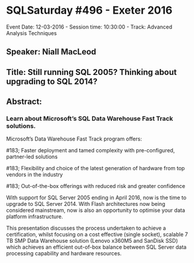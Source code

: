 # SQLSaturday #496 - Exeter 2016
Event Date: 12-03-2016 - Session time: 10:30:00 - Track: Advanced Analysis Techniques
## Speaker: Niall MacLeod
## Title: Still running SQL 2005? Thinking about upgrading to SQL 2014?
## Abstract:
### Learn about Microsoft’s SQL Data Warehouse Fast Track solutions.

Microsoft’s Data Warehouse Fast Track program offers:

#183;         Faster deployment and  tamed complexity with pre-configured, partner-led solutions

#183;         Flexibility and choice of the latest generation of hardware from top vendors in the industry

#183;         Out-of-the-box offerings with reduced risk and greater confidence

With support for SQL Server 2005 ending in April 2016, now is the time to upgrade to SQL Server 2014. With Flash architectures now being considered mainstream, now is also an opportunity to optimise your data platform infrastructure.

This presentation discusses the process undertaken to achieve a certification, whilst focusing on a cost effective (single socket), scalable 7 TB SMP Data Warehouse solution (Lenovo x360M5 and SanDisk SSD) which achieves an efficient out-of-box balance between SQL Server data processing capability and hardware resources.
